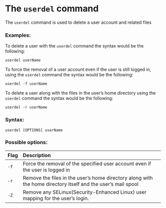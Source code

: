 # The `userdel` command

The `userdel` command is used to delete a user account and related files

### Examples:

To delete a user with the `userdel` command the syntax would be the following:

```
userdel userName
```

To force the removal of a user account even if the user is still logged in, using the `userdel` command the syntax would be the following:

```
userdel -f userName
```

To delete a user along with the files in the user’s home directory using the `userdel` command the syntax would be the following:

```
userdel -r userName
```

### Syntax:

```
userdel [OPTIONS] userName
```

### Possible options:

|**Flag**   |**Description**   |
|:---|:---|
|`-f`|Force the removal of the specified user account even if the user is logged in|
|`-r`|Remove the files in the user’s home directory along with the home directory itself and the user’s mail spool|
|`-Z`|Remove any SELinux(Security-Enhanced Linux) user mapping for the user’s login.|


